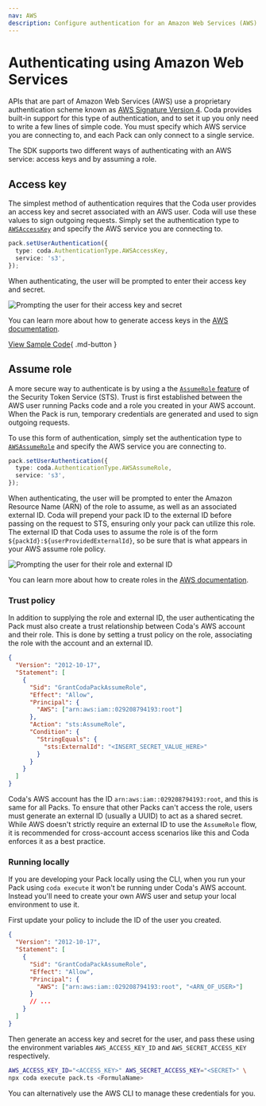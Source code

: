 ```yaml
---
nav: AWS
description: Configure authentication for an Amazon Web Services (AWS) API.
---
```


# Authenticating using Amazon Web Services

APIs that are part of Amazon Web Services (AWS) use a proprietary authentication scheme known as [AWS Signature Version 4][awsdocs_sv4]. Coda provides built-in support for this type of authentication, and to set it up you only need to write a few lines of simple code. You must specify which AWS service you are connecting to, and each Pack can only connect to a single service.

The SDK supports two different ways of authenticating with an AWS service: access keys and by assuming a role.

## Access key

The simplest method of authentication requires that the Coda user provides an access key and secret associated with an AWS user. Coda will use these values to sign outgoing requests. Simply set the authentication type to [`AWSAccessKey`][sdk_awsaccesskey] and specify the AWS service you are connecting to.

```ts
pack.setUserAuthentication({
  type: coda.AuthenticationType.AWSAccessKey,
  service: 's3',
});
```

When authenticating, the user will be prompted to enter their access key and secret.

<img src="../../../../images/auth_aws_access_key.png" srcset="../../../../images/auth_aws_access_key_2x.png 2x" class="screenshot" alt="Prompting the user for their access key and secret">

You can learn more about how to generate access keys in the [AWS documentation][awsdocs_accesskey].

[View Sample Code][sample_aws]{ .md-button }

## Assume role

A more secure way to authenticate is by using a the [`AssumeRole` feature][awsdocs_assumerole] of the Security Token Service (STS). Trust is first established between the AWS user running Packs code and a role you created in your AWS account. When the Pack is run, temporary credentials are generated and used to sign outgoing requests.

To use this form of authentication, simply set the authentication type to [`AWSAssumeRole`][sdk_awsassumerole] and specify the AWS service you are connecting to.

```ts
pack.setUserAuthentication({
  type: coda.AuthenticationType.AWSAssumeRole,
  service: 's3',
});
```

When authenticating, the user will be prompted to enter the Amazon Resource Name (ARN) of the role to assume, as well as an associated external ID. Coda will prepend your pack ID to the external ID before passing on the request to STS, ensuring only your pack can utilize this role.
The external ID that Coda uses to assume the role is of the form `${packId}:${userProvidedExternalId}`, so be sure that is what appears in your AWS assume role policy.

<img src="../../../../images/auth_aws_assume_role.png" srcset="../../../../images/auth_aws_assume_role_2x.png 2x" class="screenshot" alt="Prompting the user for their role and external ID">

You can learn more about how to create roles in the [AWS documentation][awsdocs_createrole].

### Trust policy

In addition to supplying the role and external ID, the user authenticating the Pack must also create a trust relationship between Coda's AWS account and their role. This is done by setting a trust policy on the role, associating the role with the account and an external ID.

```json
{
  "Version": "2012-10-17",
  "Statement": [
    {
      "Sid": "GrantCodaPackAssumeRole",
      "Effect": "Allow",
      "Principal": {
        "AWS": ["arn:aws:iam::029208794193:root"]
      },
      "Action": "sts:AssumeRole",
      "Condition": {
        "StringEquals": {
          "sts:ExternalId": "<INSERT_SECRET_VALUE_HERE>"
        }
      }
    }
  ]
}
```

Coda's AWS account has the ID `arn:aws:iam::029208794193:root`, and this is same for all Packs. To ensure that other Packs can't access the role, users must generate an external ID (usually a UUID) to act as a shared secret. While AWS doesn't strictly require an external ID to use the `AssumeRole` flow, it is recommended for cross-account access scenarios like this and Coda enforces it as a best practice.

### Running locally

If you are developing your Pack locally using the CLI, when you run your Pack using `coda execute` it won't be running under Coda's AWS account. Instead you'll need to create your own AWS user and setup your local environment to use it.

First update your policy to include the ID of the user you created.

```json
{
  "Version": "2012-10-17",
  "Statement": [
    {
      "Sid": "GrantCodaPackAssumeRole",
      "Effect": "Allow",
      "Principal": {
        "AWS": ["arn:aws:iam::029208794193:root", "<ARN_OF_USER>"]
      }
      // ...
    }
  ]
}
```

Then generate an access key and secret for the user, and pass these using the environment variables `AWS_ACCESS_KEY_ID` and `AWS_SECRET_ACCESS_KEY` respectively.

```sh
AWS_ACCESS_KEY_ID="<ACCESS_KEY>" AWS_SECRET_ACCESS_KEY="<SECRET>" \
npx coda execute pack.ts <FormulaName>
```

You can alternatively use the AWS CLI to manage these credentials for you.

[awsdocs_sv4]: https://docs.aws.amazon.com/AmazonS3/latest/API/sig-v4-authenticating-requests.html
[sdk_awsaccesskey]: ../../../reference/sdk/enums/core.AuthenticationType.md#awsaccesskey
[awsdocs_accesskey]: https://docs.aws.amazon.com/IAM/latest/UserGuide/id_credentials_access-keys.html
[sample_aws]: ../../../samples/topic/authentication.md#aws-signature-version-4
[awsdocs_assumerole]: https://docs.aws.amazon.com/STS/latest/APIReference/API_AssumeRole.html
[sdk_awsassumerole]: ../../../reference/sdk/enums/core.AuthenticationType.md#awsassumerole
[awsdocs_createrole]: https://docs.aws.amazon.com/IAM/latest/UserGuide/id_roles_create_for-user.html
